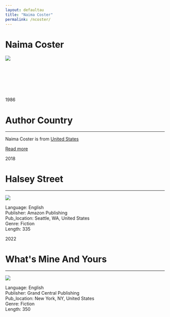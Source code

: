 ```yaml
---
layout: defaultau
title: "Naima Coster"
permalink: /ncoster/
---
```

<!-- partial:index.partial.html -->
<div class="content">
    <h1>Naima Coster</h1>
    <div class="quote">
        <div><img src="https://images.squarespace-cdn.com/content/v1/58cee92703596ed4bf9db45e/1628193347401-MU9CBD960392F86PG3HL/Naima+Coster+author+portraits_8.jpg" class="logo"></div>
    </div>
    <div class="timeline">
        <div style="padding-bottom:100px;"></div>
        <div class="block">
            <div class="date right"><p class="right"> 1986 </p></div>
            <div class="dot"></div>
            <div class="left first">
            <div class="author_country">
                <h1>Author Country</h1><hr>
          <div class="aclocation">  <p> Naima Coster is from <a href="{{ site.baseurl }}/1"> United States</a></p></div>
              <div class="acreadmore">  <a href="https://en.wikipedia.org/wiki/Naima_Coster" target="_blank">Read more</a></div>
            </div>
            </div>
        </div>
        <div class="block">
            <div class="date left"><p class="left">2018</p></div>
            <div class="dot"></div>
            <div class="right">
                <h1>Halsey Street</h1><hr>
                <p><img src="https://m.media-amazon.com/images/I/518kuAUwQoS._SX310_BO1,204,203,200_.jpg"></p>
                <p>Language: English <br/>
                Publisher: Amazon Publishing <br/>
                Pub_location: Seattle, WA, United States <br/>
                Genre: Fiction<br/>
                Length: 335</p>
            </div>
        </div>
        <div class="block">
            <div class="date right"><p class="right">2022</p></div>
            <div class="dot"></div>
            <div class="left">
                <h1>What's Mine And Yours</h1><hr>
                <p><img src="https://i.gr-assets.com/images/S/compressed.photo.goodreads.com/books/1614625050l/54424592._SY475_.jpg"></p>
                <p>Language: English <br/>
                Publisher: Grand Central Publishing <br/>
                Pub_location: New York, NY, United States <br/>
                Genre: Fiction<br/>
                Length: 350</p>
            </div>
        </div>
        <div style="padding-bottom:100px;"></div>
    </div>
</div>
  <!-- partial -->
<script src='https://cdnjs.cloudflare.com/ajax/libs/jquery/3.1.1/jquery.min.js'></script><script  src="{{ site.baseurl }}/assets/js/authorscript.js"></script>
